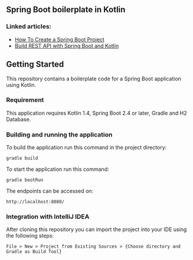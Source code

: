 ## Spring Boot boilerplate in Kotlin

### Linked articles:
- [How To Create a Spring Boot Project](https://theanirban.dev/how-to-create-a-spring-boot-project/)
- [Build REST API with Spring Boot and Kotlin](https://theanirban.dev/build-rest-api-spring-boot-kotlin/)

## Getting Started
This repository contains a boilerplate code for a Spring Boot application using Kotlin.

### Requirement

This application requires Kotlin 1.4, Spring Boot 2.4 or later, Gradle and H2 Database.

### Building and running the application

To build the application run this command in the project directory:
```
gradle build
```
To start the application run this command:
```
gradle bootRun
```
The endpoints can be accessed on:
```
http://localhost:8080/
```

### Integration with IntelliJ IDEA

After cloning this repository you can import the project into your IDE using the following steps:
```
File > New > Project from Existing Sources > {Choose directory and Gradle as Build Tool}
```
